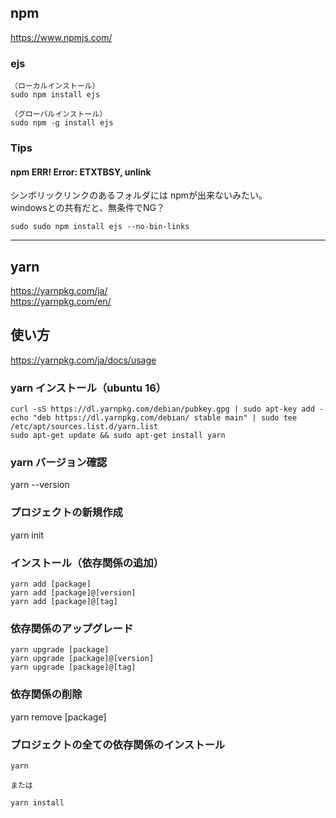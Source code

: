 ## npm
https://www.npmjs.com/

### ejs
```
（ローカルインストール）
sudo npm install ejs

（グローバルインストール）
sudo npm -g install ejs
```
### Tips
#### npm ERR! Error: ETXTBSY, unlink
シンボリックリンクのあるフォルダには npmが出来ないみたい。      
windowsとの共有だと、無条件でNG？
```
sudo sudo npm install ejs --no-bin-links
```

_________________________________
## yarn
https://yarnpkg.com/ja/      
https://yarnpkg.com/en/      

## 使い方
https://yarnpkg.com/ja/docs/usage

### yarn インストール（ubuntu 16）
```
curl -sS https://dl.yarnpkg.com/debian/pubkey.gpg | sudo apt-key add -
echo "deb https://dl.yarnpkg.com/debian/ stable main" | sudo tee /etc/apt/sources.list.d/yarn.list
sudo apt-get update && sudo apt-get install yarn
```
### yarn バージョン確認
yarn --version

### プロジェクトの新規作成
yarn init

### インストール（依存関係の追加）
```
yarn add [package]
yarn add [package]@[version]
yarn add [package]@[tag]
```

### 依存関係のアップグレード
```
yarn upgrade [package]
yarn upgrade [package]@[version]
yarn upgrade [package]@[tag]
```

### 依存関係の削除
yarn remove [package]


### プロジェクトの全ての依存関係のインストール
```
yarn

または

yarn install
```